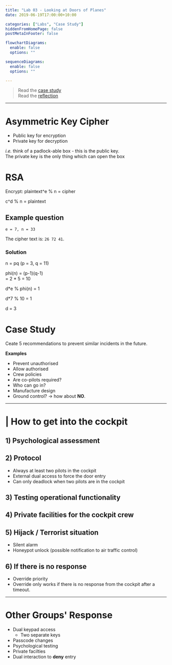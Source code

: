 ```yaml
---
title: "Lab 03 - Looking at Doors of Planes"
date: 2019-06-19T17:00:00+10:00

categories: ["Labs", "Case Study"]
hiddenFromHomePage: false
postMetaInFooter: false

flowchartDiagrams:
  enable: false
  options: ""

sequenceDiagrams: 
  enable: false
  options: ""

---
```


> Read the [case study](../case-study-plane-doors)  
Read the [reflection](../reflections-case-study-plane-doors)  

---

# Asymmetric Key Cipher

* Public key for encryption
* Private key for decryption

_i.e._ think of a padlock-able box - this is the public key.  
The private key is the only thing which can open the box


# RSA 

Encrypt: plaintext^e % n = cipher

c^d % n = plaintext

## Example question
`e = 7, n = 33`  

The cipher text is: `26 72 41`.

### Solution

n = pq (p = 3, q = 11)

phi(n) = (p-1)(q-1)  
       = 2 * 5 = 10

d*e % phi(n) = 1

d*7 % 10 = 1

d = 3


# Case Study

Ceate 5 recommendations to prevent similar incidents in the future.

**Examples**  

* Prevent unauthorised
* Allow authorised
* Crew policies
* Are co-pilots required?
* Who can go in?
* Manufacture design
* Ground control? -> how about **NO**.

---

# | How to get into the cockpit

## 1) Psychological assessment

## 2) Protocol

* Always at least two pilots in the cockpit
* External dual access to force the door entry
* Can only deadlock when two pilots are in the cockpit

## 3) Testing operational functionality

## 4) Private facilities for the cockpit crew

## 5) Hijack / Terrorist situation

* Silent alarm
* Honeypot unlock (possible notification to air traffic control)

## 6) If there is no response

* Override priority
* Override only works if there is no response from the cockpit after a timeout.

---

# Other Groups&apos; Response

* Dual keypad access
  * Two separate keys
* Passcode changes
* Psychological testing
* Private facilties
* Dual interaction to **deny** entry
